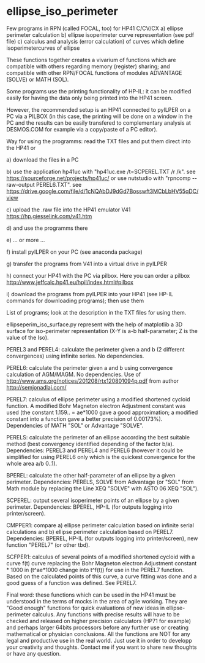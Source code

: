 # ellipse_iso_perimeter
Few programs in RPN (called FOCAL, too) for HP41 C/CV/CX 
a) ellipse perimeter calculation
b) ellipse isoperimeter curve representation (see pdf file)
c) calculus and analysis (error calculation) of curves which define isoperimetercurves of ellipse


These functions together creates a vivarium of functions which are compatible with others regarding memory (register) sharing; 
and compatible with other RPN/FOCAL functions of modules ADVANTAGE (SOLVE) or MATH (SOL).


Some programs use the printing functionality of HP-IL: it can be modified easily for having the data only being printed into the HP41 screen. 


However, the recommended setup is an HP41 connected to pyILPER on a PC via a PILBOX 
(in this case, the printing will be done on a window in the PC and the results can be easily transfered to complementary analysis 
at DESMOS.COM for example via a copy/paste of a PC editor).


Way for using the programms: read the TXT files and put them direct into the HP41 or

a) download the files in a PC

b) use the application hp41uc with "hp41uc.exe /t=SCPEREL.TXT /r /k". see https://sourceforge.net/projects/hp41uc/
   or use nutstudio with "rpncomp --raw-output PEREL6.TXT". see https://drive.google.com/file/d/1cNQAbDJ9dGd7Bosswft3MCbLbHV55qDC/view


c) upload the .raw file into the HP41 emulator V41 https://hp.giesselink.com/v41.htm

d) and use the programms there

e) ... or more ...

f) install pyILPER on your PC (see anaconda package)

g) transfer the programs from V41 into a virtual drive in pyILPER

h) connect your HP41 with the PC via pilbox. Here you can order a pilbox http://www.jeffcalc.hp41.eu/hpil/index.html#pilbox

i) download the programs from pyILPER into your HP41 (see HP-IL commands for downloading programs); then use them


List of programs; look at the description in the TXT files for using them.


ellipseperim_iso_surface.py
represent with the help of matplotlib a 3D surface for iso-perimeter representation (X-Y is a-b half-parameter; Z is the value of the Iso).


PEREL3 and PEREL4: calculate the perimeter given a and b (2 different convergences) using infinite series. 
No dependencies.


PEREL6: calculate the perimeter given a and b using convergence calculation of AGM/MAGM. 
No dependencies.
Use of http://www.ams.org/notices/201208/rtx120801094p.pdf from author http://semjonadlaj.com/


PEREL7: calculus of ellipse perimeter using a modified shortened cycloid function. A modified Bohr Magneton electron Adjustment constant was used 
(the constant 1.159.. = ae*1000 gave a good approximation; a modified constant into a function gave a better precision of 0.00173%).
Dependencies of MATH "SOL" or Advantage "SOLVE".


PERELS: calculate the perimeter of an ellipse according the best suitable method (best convergency identified depending of the factor b/a). 
Dependencies: PEREL3 and PEREL4 and PEREL6 (however it could be simplified for using PEREL6 only which is the quickest convergence for the whole area a/b 0..1).


BPEREL: calculate the other half-parameter of an ellipse by a given perimeter. 
Dependencies: PERELS, SOLVE from Advantage 
(or "SOL" from Math module by replacing the Line 
XEQ "SOLVE" 
with 
ASTO 06
XEQ "SOL").


SCPEREL: output several isoperimeter points of an ellipse by a given perimeter. 
Dependencies: BPEREL, HP-IL (for outputs logging into printer/screen).


CMPPER1: compare 
a) ellipse perimeter calculation based on infinite serial calculations and 
b) ellipse perimeter calculation based on PEREL7.
Dependencies: BPEREL, HP-IL (for outputs logging into printer/screen), new function "PEREL7" (or other tbd).


SCFPER1: calculus of several points of a modified shortened cycloid with a curve f(t) curve replacing the Bohr Magneton electron Adjustment constant * 1000 in (t^ae*1000 change into t^f(t)) for use in the PEREL7 function. 
Based on the calculated points of this curve, a curve fitting was done and a good guess of a function was defined. See PEREL7.


Final word: 
these functions which can be used in the HP41 must be understood in the terms of mocks in the area of agile working. 
They are "Good enough" functions for quick evaluations of new ideas in ellipse-perimeter calculus.
Any functions with precise results will have to be checked and released on higher precision calculators (HP71 for example) 
and perhaps larger 64bits processors before any further use or creating mathematical or physician conclusions.
All the functions are NOT for any legal and productive use in the real world. Just use it in order to developp your creativity and thoughts.
Contact me if you want to share new thoughts or have any question.

